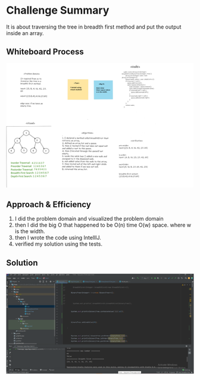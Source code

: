 # Challenge Summary
<!-- Description of the challenge -->
It is about traversing the tree in breadth first method and put the output inside an array.

## Whiteboard Process
<!-- Embedded whiteboard image -->
![whiteboard](/allReads/code-challenge-17.png)


## Approach & Efficiency
<!-- What approach did you take? Why? What is the Big O space/time for this approach? -->
1. I did the problem domain and visualized the problem domain
2. then I did the big O that happened to be O(n) time O(w) space. where w is the width.
3. then I wrote the code using IntellIJ.
4. verified my solution using the tests.


## Solution
<!-- Show how to run your code, and examples of it in action -->

![solution](/allReads/code-challenge-17-test.png)